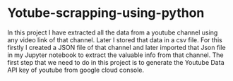 # Yotube-scrapping-using-python
In this project I have extracted all the data from a youtube channel using any video link of that channel. Later I stored that data in a csv file.
For this firstly I created a JSON file of that channel and later imported that Json file in my Jupyter notebook to extract the valuable info from that channel.
The first step that we need to do in this project is to generate the Youtube Data API key of youtube from google cloud console.
